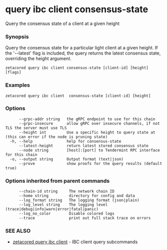 # query ibc client consensus-state

Query the consensus state of a client at a given height

### Synopsis

Query the consensus state for a particular light client at a given height.
If the '--latest' flag is included, the query returns the latest consensus state, overriding the height argument.

```
zetacored query ibc client consensus-state [client-id] [height] [flags]
```

### Examples

```
zetacored query ibc client  consensus-state [client-id] [height]
```

### Options

```
      --grpc-addr string   the gRPC endpoint to use for this chain
      --grpc-insecure      allow gRPC over insecure channels, if not TLS the server must use TLS
      --height int         Use a specific height to query state at (this can error if the node is pruning state)
  -h, --help               help for consensus-state
      --latest-height      return latest stored consensus state
      --node string        [host]:[port] to Tendermint RPC interface for this chain 
  -o, --output string      Output format (text|json) 
      --prove              show proofs for the query results (default true)
```

### Options inherited from parent commands

```
      --chain-id string     The network chain ID
      --home string         directory for config and data 
      --log_format string   The logging format (json|plain) 
      --log_level string    The logging level (trace|debug|info|warn|error|fatal|panic) 
      --log_no_color        Disable colored logs
      --trace               print out full stack trace on errors
```

### SEE ALSO

* [zetacored query ibc client](zetacored_query_ibc_client.md)	 - IBC client query subcommands

